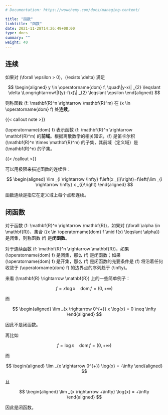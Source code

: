 ```yaml
---
# Documentation: https://wowchemy.com/docs/managing-content/

title: "函数"
linktitle: "函数"
date: 2021-11-28T14:26:49+08:00
type: docs
summary: ""
weight: 40
---
```


<!--more-->

## 连续

如果对 \(\forall \epsilon > 0\)，\(\exists \delta\) 满足

$$
\begin{aligned}
y \in \operatorname{dom} f, \quad\|y-x\| _{2} \leqslant \delta \Longrightarrow\|f(y)-f(x)\| _{2} \leqslant \epsilon
\end{aligned}
$$

则称函数 \(f: \mathbf{R}^n \rightarrow \mathbf{R}^m\) 在 \(x \in \operatorname{dom} f\) 处**连续**。

{{< callout note >}}

\(\operatorname{dom} f\) 表示函数 \(f: \mathbf{R}^n \rightarrow \mathbf{R}^m\) 的**前域**。根据离散数学的相关知识，\(f\) 是笛卡尔积 \(\mathbf{R}^n \times \mathbf{R}^m\) 的子集，其前域（定义域）是 \(\mathbf{R}^n\) 的子集。

{{< /callout >}}

可以用极限来描述函数的连续性：

$$
\begin{aligned}
\lim _{i \rightarrow \infty} f\left(x _{i}\right)=f\left(\lim _{i \rightarrow \infty} x _{i}\right)
\end{aligned}
$$

函数连续是指它在定义域上每个点都连续。

## 闭函数

对于函数 \(f: \mathbf{R}^n \rightarrow \mathbf{R}\)，如果对 \(\forall \alpha \in \mathbf{R}\)，集合 \(\{x \in \operatorname{dom} f \mid f(x) \leqslant \alpha\}\) 是闭集，则称函数 \(f\) 是**闭函数**。

对于连续函数 \(f: \mathbf{R}^n \rightarrow \mathbf{R}\)，如果 \(\operatorname{dom} f\) 是闭集，那么 \(f\) 是闭函数；如果 \(\operatorname{dom} f\) 是开集，那么 \(f\) 是闭函数的充要条件是 \(f\) 将沿着任何收敛于 \(\operatorname{dom} f\) 的边界点的序列趋于 \(\infty\)。

来看 \(\mathbf{R} \rightarrow \mathbf{R}\) 上的一些简单例子：

$$
f = x \log{x} \quad \operatorname{dom}f = (0, +\infty)
$$

而

$$
\begin{aligned}
\lim _{x \rightarrow 0^{+}} x \log{x} = 0 \neq \infty
\end{aligned}
$$

因此不是闭函数。

再比如

$$
f = \log{x} \quad \operatorname{dom}f = (0, +\infty)
$$

而

$$
\begin{aligned}
\lim _{x \rightarrow 0^{+}} \log{x} = -\infty
\end{aligned}
$$

且

$$
\begin{aligned}
\lim _{x \rightarrow +\infty} \log{x} = +\infty
\end{aligned}
$$

因此是闭函数。